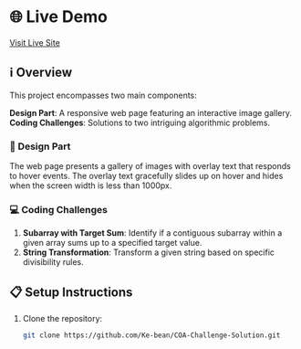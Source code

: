 # 🌐 Live Demo
[Visit Live Site](#)

## ℹ️ Overview
This project encompasses two main components:

**Design Part**: A responsive web page featuring an interactive image gallery.  
**Coding Challenges**: Solutions to two intriguing algorithmic problems.

### 🎨 Design Part
The web page presents a gallery of images with overlay text that responds to hover events. The overlay text gracefully slides up on hover and hides when the screen width is less than 1000px.

### 💻 Coding Challenges
1. **Subarray with Target Sum**: Identify if a contiguous subarray within a given array sums up to a specified target value.
2. **String Transformation**: Transform a given string based on specific divisibility rules.

## 📋 Setup Instructions
1. Clone the repository:
   ```sh
   git clone https://github.com/Ke-bean/COA-Challenge-Solution.git
